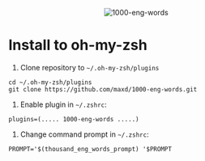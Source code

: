 <p align="center">
    <img src="http://maxd.github.io/1000-eng-words/screenshot-01.png" alt="1000-eng-words"/>
</p>

# Install to oh-my-zsh

1. Clone repository to `~/.oh-my-zsh/plugins`

~~~
cd ~/.oh-my-zsh/plugins
git clone https://github.com/maxd/1000-eng-words.git
~~~

1. Enable plugin in `~/.zshrc`:

~~~
plugins=(..... 1000-eng-words .....)
~~~

1. Change command prompt in `~/.zshrc`:

~~~
PROMPT='$(thousand_eng_words_prompt) '$PROMPT
~~~